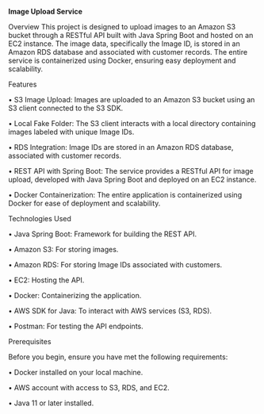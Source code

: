 
**Image Upload Service**

Overview
This project is designed to upload images to an Amazon S3 bucket through a RESTful API built with Java Spring Boot and hosted on an EC2 instance. The image data, specifically the Image ID, is stored in an Amazon RDS database and associated with customer records. The entire service is containerized using Docker, ensuring easy deployment and scalability.

Features


•	S3 Image Upload: Images are uploaded to an Amazon S3 bucket using an S3 client connected to the S3 SDK.

•	Local Fake Folder: The S3 client interacts with a local directory containing images labeled with unique Image IDs.

•	RDS Integration: Image IDs are stored in an Amazon RDS database, associated with customer records.

•	REST API with Spring Boot: The service provides a RESTful API for image upload, developed with Java Spring Boot and deployed on an EC2 instance.

•	Docker Containerization: The entire application is containerized using Docker for ease of deployment and scalability.

Technologies Used


•	Java Spring Boot: Framework for building the REST API.

•	Amazon S3: For storing images.

•	Amazon RDS: For storing Image IDs associated with customers.

•	EC2: Hosting the API.

•	Docker: Containerizing the application.

•	AWS SDK for Java: To interact with AWS services (S3, RDS).

•	Postman: For testing the API endpoints.

Prerequisites


Before you begin, ensure you have met the following requirements:

•	Docker installed on your local machine.

•	AWS account with access to S3, RDS, and EC2.

•	Java 11 or later installed.
